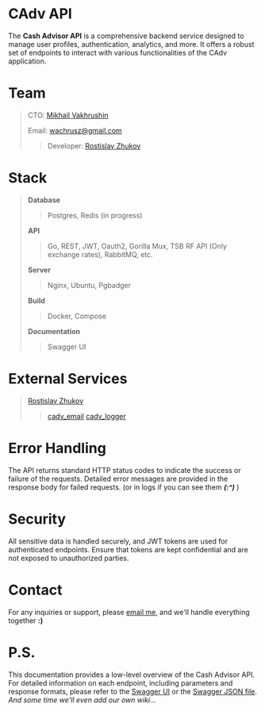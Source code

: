 # CAdv API 

The **Cash Advisor API** is a comprehensive backend service designed to manage user profiles, authentication, analytics, and more. It offers a robust set of endpoints to interact with various functionalities of the CAdv application.

# Team
> CTO: [Mikhail Vakhrushin](https://github.com/wachrusz)
>
>Email: wachrusz@gmail.com
>
>>Developer: [Rostislav Zhukov](https://github.com/zhukovrost/)

# Stack
>**Database**
>>Postgres, Redis (in progress)
>
>**API**
>>Go, REST, JWT, Oauth2, Gorilla Mux, TSB RF API (Only exchange rates), RabbitMQ, etc.
>
>**Server**
>>Nginx, Ubuntu, Pgbadger
>
>**Build**
>>Docker, Compose
>
>**Documentation**
>>Swagger UI
>

# External Services
>[Rostislav Zhukov](https://github.com/zhukovrost/)
>>[cadv_email](https://github.com/zhukovrost/cadv_email)
>>[cadv_logger](https://github.com/zhukovrost/cadv_logger)

# Error Handling

The API returns standard HTTP status codes to indicate the success or failure of the requests. Detailed error messages are provided in the response body for failed requests. (or in logs if you can see them **_(:^)_** )

# Security
All sensitive data is handled securely, and JWT tokens are used for authenticated endpoints. Ensure that tokens are kept confidential and are not exposed to unauthorized parties.

# Contact
For any inquiries or support, please [email me](wachrusz@gmail.com), and we'll handle everything together **:)**

# P.S.
This documentation provides a low-level overview of the Cash Advisor API. For detailed information on each endpoint, including parameters and response formats, please refer to the [Swagger UI](https://212.233.78.3:8080/swagger/index.html) or the [Swagger JSON file](https://github.com/wachrusz/Back-End-API/blob/main/docs/swagger.json). _And some time we'll even add our own wiki..._

